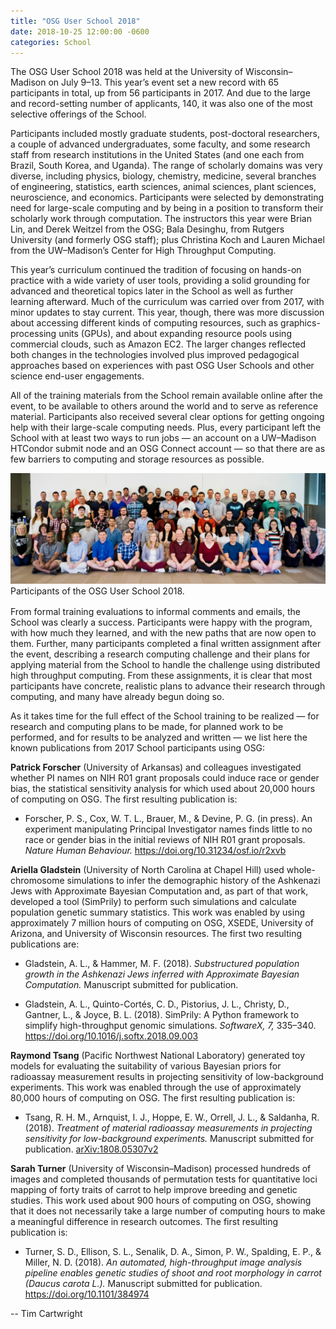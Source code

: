 ```yaml
---
title: "OSG User School 2018"
date: 2018-10-25 12:00:00 -0600
categories: School
---
```


The OSG User School 2018 was held at the University of Wisconsin–Madison on July 9–13.  This year’s event set a new
record with 65 participants in total, up from 56 participants in 2017.  And due to the large and record-setting number
of applicants, 140, it was also one of the most selective offerings of the School.

Participants included mostly graduate students, post-doctoral researchers, a couple of advanced undergraduates, some
faculty, and some research staff from research institutions in the United States (and one each from Brazil, South Korea,
and Uganda).  The range of scholarly domains was very diverse, including physics, biology, chemistry, medicine, several
branches of engineering, statistics, earth sciences, animal sciences, plant sciences, neuroscience, and economics.
Participants were selected by demonstrating need for large-scale computing and by being in a position to transform their
scholarly work through computation.  The instructors this year were Brian Lin, and Derek Weitzel from the OSG; Bala
Desinghu, from Rutgers University (and formerly OSG staff); plus Christina Koch and Lauren Michael from the UW–Madison’s
Center for High Throughput Computing.

This year’s curriculum continued the tradition of focusing on hands-on practice with a wide variety of user tools,
providing a solid grounding for advanced and theoretical topics later in the School as well as further learning
afterward.  Much of the curriculum was carried over from 2017, with minor updates to stay current.  This year, though,
there was more discussion about accessing different kinds of computing resources, such as graphics-processing units
(GPUs), and about expanding resource pools using commercial clouds, such as Amazon EC2.  The larger changes reflected
both changes in the technologies involved plus improved pedagogical approaches based on experiences with past OSG User
Schools and other science end-user engagements.

All of the training materials from the School remain available online after the event, to be available to others around
the world and to serve as reference material.  Participants also received several clear options for getting ongoing help
with their large-scale computing needs.  Plus, every participant left the School with at least two ways to run jobs — an
account on a UW–Madison HTCondor submit node and an OSG Connect account — so that there are as few barriers to computing
and storage resources as possible.

<div class="media border border-primary rounded-left" style="margin-bottom: 1rem;">
   <img class="mr-3" width="900" alt="Participants of the OSG User School 2018" src="/assets/images/osg-user-school-2018.png">
   <div class="media-body">
     Participants of the OSG User School 2018.
   </div>
</div>

From formal training evaluations to informal comments and emails, the School was clearly a success.  Participants were
happy with the program, with how much they learned, and with the new paths that are now open to them.  Further, many
participants completed a final written assignment after the event, describing a research computing challenge and their
plans for applying material from the School to handle the challenge using distributed high throughput computing.  From
these assignments, it is clear that most participants have concrete, realistic plans to advance their research through
computing, and many have already begun doing so.

As it takes time for the full effect of the School training to be realized&nbsp;— for research and computing plans to be
made, for planned work to be performed, and for results to be analyzed and written&nbsp;— we list here the known
publications from 2017 School participants using OSG:

**Patrick Forscher** (University of Arkansas) and colleagues investigated whether PI names on NIH R01 grant proposals
could induce race or gender bias, the statistical sensitivity analysis for which used about 20,000 hours of computing on
OSG.  The first resulting publication is:

* Forscher, P. S., Cox, W. T. L., Brauer, M., & Devine, P. G. (in press).  An experiment manipulating Principal
  Investigator names finds little to no race or gender bias in the initial reviews of NIH R01 grant proposals.  _Nature
  Human Behaviour._  <https://doi.org/10.31234/osf.io/r2xvb>

**Ariella Gladstein** (University of North Carolina at Chapel Hill) used whole-chromosome simulations to infer the
demographic history of the Ashkenazi Jews with Approximate Bayesian Computation and, as part of that work, developed a
tool (SimPrily) to perform such simulations and calculate population genetic summary statistics.  This work was enabled
by using approximately 7 million hours of computing on OSG, XSEDE, University of Arizona, and University of Wisconsin
resources.  The first two resulting publications are:

* Gladstein, A. L., & Hammer, M. F. (2018).  _Substructured population growth in the Ashkenazi Jews inferred with
  Approximate Bayesian Computation._  Manuscript submitted for publication.

* Gladstein, A. L., Quinto-Cortés, C. D., Pistorius, J. L., Christy, D., Gantner, L., & Joyce, B. L. (2018).  SimPrily:
  A Python framework to simplify high-throughput genomic simulations.  _SoftwareX, 7,_ 335–340.
  <https://doi.org/10.1016/j.softx.2018.09.003>

**Raymond Tsang** (Pacific Northwest National Laboratory) generated toy models for evaluating the suitability of various
Bayesian priors for radioassay measurement results in projecting sensitivity of low-background experiments.  This work
was enabled through the use of approximately 80,000 hours of computing on OSG.  The first resulting publication is:

* Tsang, R. H. M., Arnquist, I. J., Hoppe, E. W., Orrell, J. L., & Saldanha, R. (2018).  _Treatment of material
  radioassay measurements in projecting sensitivity for low-background experiments._  Manuscript submitted for
  publication.  [arXiv:1808.05307v2](https://arxiv.org/abs/1808.05307)

**Sarah Turner** (University of Wisconsin–Madison) processed hundreds of images and completed thousands of permutation
tests for quantitative loci mapping of forty traits of carrot to help improve breeding and genetic studies.  This work
used about 900 hours of computing on OSG, showing that it does not necessarily take a large number of computing hours to
make a meaningful difference in research outcomes.  The first resulting publication is:

* Turner, S. D., Ellison, S. L., Senalik, D. A., Simon, P. W., Spalding, E. P., & Miller, N. D. (2018).  _An automated,
  high-throughput image analysis pipeline enables genetic studies of shoot and root morphology in carrot (Daucus carota
  L.)._  Manuscript submitted for publication.  <https://doi.org/10.1101/384974>

-- Tim Cartwright
